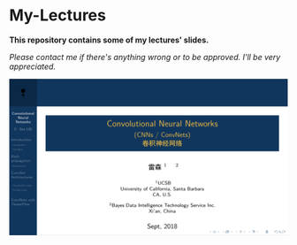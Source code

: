 # My-Lectures

**This repository contains some of my lectures' slides.**

*Please contact me if there's anything wrong or to be approved. I'll be very appreciated.*



![lecture-cnn](https://raw.githubusercontent.com/Listen180/My-Lectures/master/imgs/lecture-cnn.png)
